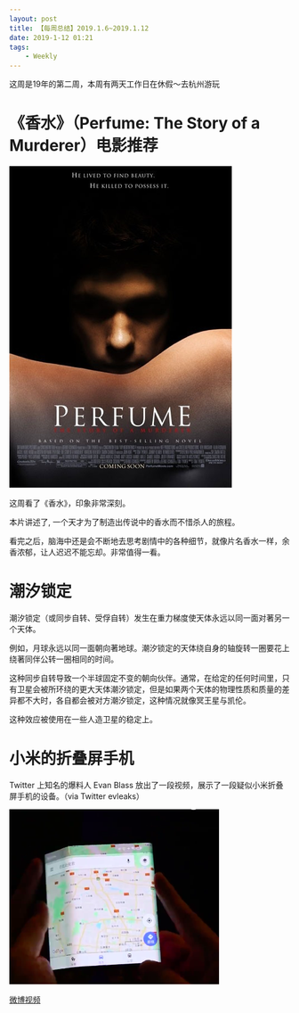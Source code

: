 ```yaml
---
layout: post
title: 【每周总结】2019.1.6~2019.1.12
date: 2019-1-12 01:21
tags:
    - Weekly
---
```


这周是19年的第二周，本周有两天工作日在休假～去杭州游玩

# 《香水》（Perfume: The Story of a Murderer）电影推荐

![perfume](https://raw.githubusercontent.com/plusplus7/solutions/master/weekly/2019/miscs/week2/perfume.jpg)

<!-- more -->

这周看了《香水》，印象非常深刻。

本片讲述了, 一个天才为了制造出传说中的香水而不惜杀人的旅程。

看完之后，脑海中还是会不断地去思考剧情中的各种细节，就像片名香水一样，余香浓郁，让人迟迟不能忘却。非常值得一看。

# 潮汐锁定

潮汐锁定（或同步自转、受俘自转）发生在重力梯度使天体永远以同一面对著另一个天体。

例如，月球永远以同一面朝向著地球。潮汐锁定的天体绕自身的轴旋转一圈要花上绕著同伴公转一圈相同的时间。

这种同步自转导致一个半球固定不变的朝向伙伴。通常，在给定的任何时间里，只有卫星会被所环绕的更大天体潮汐锁定，但是如果两个天体的物理性质和质量的差异都不大时，各自都会被对方潮汐锁定，这种情况就像冥王星与凯伦。

这种效应被使用在一些人造卫星的稳定上。

# 小米的折叠屏手机

Twitter 上知名的爆料人 Evan Blass 放出了一段视频，展示了一段疑似小米折叠屏手机的设备。（via Twitter evleaks）

![xiaomi](https://raw.githubusercontent.com/plusplus7/solutions/master/weekly/2019/miscs/week2/xiaomi.png)

[微博视频](https://weibo.com/tv/v/HalG13svd?fid=1034:4324614772559856)
